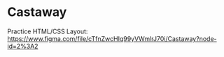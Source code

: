 # Castaway
Practice HTML/CSS
Layout:
https://www.figma.com/file/cTfnZwcHIq99yVWmlrJ70i/Castaway?node-id=2%3A2
